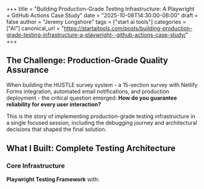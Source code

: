 +++
title = "Building Production-Grade Testing Infrastructure: A Playwright + GitHub Actions Case Study"
date = "2025-10-08T14:30:00-06:00"
draft = false
author = "Jeremy Longshore"
tags = ["start ai tools"]
categories = ["AI"]
canonical_url = "https://startaitools.com/posts/building-production-grade-testing-infrastructure-a-playwright--github-actions-case-study/"
+++

<h2 id="the-challenge-production-grade-quality-assurance">The Challenge: Production-Grade Quality Assurance</h2>
<p>When building the HUSTLE survey system - a 15-section survey with Netlify Forms integration, automated email notifications, and production deployment - the critical question emerged: <strong>How do you guarantee reliability for every user interaction?</strong></p>
<p>This is the story of implementing production-grade testing infrastructure in a single focused session, including the debugging journey and architectural decisions that shaped the final solution.</p>
<h2 id="what-i-built-complete-testing-architecture">What I Built: Complete Testing Architecture</h2>
<h3 id="core-infrastructure">Core Infrastructure</h3>
<p><strong>Playwright Testing Framework</strong> with:</p>
